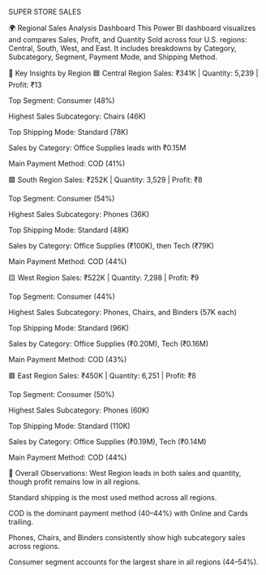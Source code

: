 SUPER STORE SALES 

🌍 Regional Sales Analysis Dashboard
This Power BI dashboard visualizes and compares Sales, Profit, and Quantity Sold across four U.S. regions: Central, South, West, and East. It includes breakdowns by Category, Subcategory, Segment, Payment Mode, and Shipping Method.

🔎 Key Insights by Region
🟦 Central Region
Sales: ₹341K | Quantity: 5,239 | Profit: ₹13

Top Segment: Consumer (48%)

Highest Sales Subcategory: Chairs (46K)

Top Shipping Mode: Standard (78K)

Sales by Category: Office Supplies leads with ₹0.15M

Main Payment Method: COD (41%)

🟩 South Region
Sales: ₹252K | Quantity: 3,529 | Profit: ₹8

Top Segment: Consumer (54%)

Highest Sales Subcategory: Phones (36K)

Top Shipping Mode: Standard (48K)

Sales by Category: Office Supplies (₹100K), then Tech (₹79K)

Main Payment Method: COD (44%)

🟨 West Region
Sales: ₹522K | Quantity: 7,298 | Profit: ₹9

Top Segment: Consumer (44%)

Highest Sales Subcategory: Phones, Chairs, and Binders (57K each)

Top Shipping Mode: Standard (96K)

Sales by Category: Office Supplies (₹0.20M), Tech (₹0.16M)

Main Payment Method: COD (43%)

🟥 East Region
Sales: ₹450K | Quantity: 6,251 | Profit: ₹8

Top Segment: Consumer (50%)

Highest Sales Subcategory: Phones (60K)

Top Shipping Mode: Standard (110K)

Sales by Category: Office Supplies (₹0.19M), Tech (₹0.14M)

Main Payment Method: COD (44%)

📌 Overall Observations:
West Region leads in both sales and quantity, though profit remains low in all regions.

Standard shipping is the most used method across all regions.

COD is the dominant payment method (40–44%) with Online and Cards trailing.

Phones, Chairs, and Binders consistently show high subcategory sales across regions.

Consumer segment accounts for the largest share in all regions (44–54%).

